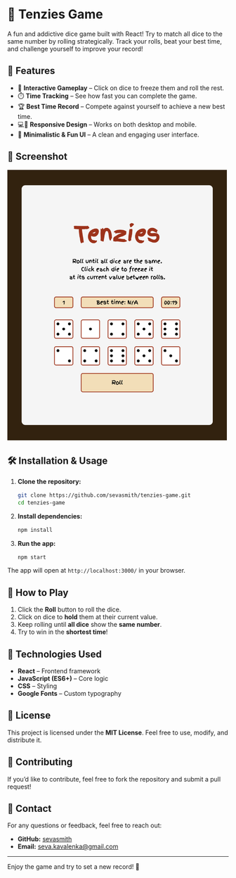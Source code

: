 # 🎲 Tenzies Game

A fun and addictive dice game built with React! Try to match all dice to the same number by rolling strategically. Track your rolls, beat your best time, and challenge yourself to improve your record!

## 🚀 Features
- 🎲 **Interactive Gameplay** – Click on dice to freeze them and roll the rest.
- ⏱️ **Time Tracking** – See how fast you can complete the game.
- 🏆 **Best Time Record** – Compete against yourself to achieve a new best time.
- 💻📱 **Responsive Design** – Works on both desktop and mobile.
- 🎨 **Minimalistic & Fun UI** – A clean and engaging user interface.

## 📸 Screenshot

<img src="src/assets/tenzies-game.png" alt="Screenshot" width="500">

## 🛠️ Installation & Usage

1. **Clone the repository:**
   ```sh
   git clone https://github.com/sevasmith/tenzies-game.git
   cd tenzies-game
   ```

2. **Install dependencies:**
   ```sh
   npm install
   ```

3. **Run the app:**
   ```sh
   npm start
   ```

The app will open at `http://localhost:3000/` in your browser.

## 📜 How to Play
1. Click the **Roll** button to roll the dice.
2. Click on dice to **hold** them at their current value.
3. Keep rolling until **all dice** show the **same number**.
4. Try to win in the **shortest time**!

## 🔧 Technologies Used
- **React** – Frontend framework
- **JavaScript (ES6+)** – Core logic
- **CSS** – Styling
- **Google Fonts** – Custom typography

## 📄 License
This project is licensed under the **MIT License**. Feel free to use, modify, and distribute it.

## 🤝 Contributing
If you’d like to contribute, feel free to fork the repository and submit a pull request!

## 📩 Contact
For any questions or feedback, feel free to reach out:
- **GitHub:** [sevasmith](https://github.com/sevasmith)
- **Email:** seva.kavalenka@gmail.com
---
Enjoy the game and try to set a new record! 🎉